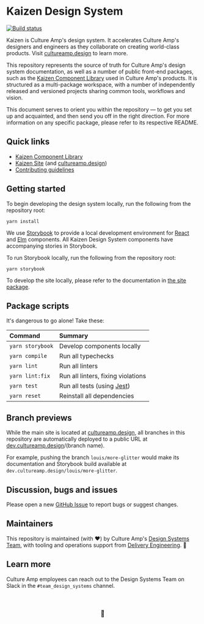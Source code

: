 # Kaizen Design System

[![Build status](https://badge.buildkite.com/880e8b196b369c19ffcbef08a81d364059e0d6fb77e9d35563.svg?branch=master)](https://buildkite.com/culture-amp/kaizen-design-system)

Kaizen is Culture Amp's design system. It accelerates Culture Amp's designers and engineers as they collaborate on creating world-class products. Visit [cultureamp.design](https://cultureamp.design) to learn more.

This repository represents the source of truth for Culture Amp's design system documentation, as well as a number of public front-end packages, such as the [Kaizen Component Library](./packages/component-library) used in Culture Amp's products. It is structured as a multi-package workspace, with a number of independently released and versioned projects sharing common tools, workflows and vision.

This document serves to orient you within the repository — to get you set up and acquainted, and then send you off in the right direction. For more information on any specific package, please refer to its respective README.

## Quick links

- [Kaizen Component Library](./packages/component-library/README.md)
- [Kaizen Site](./site/README.md) (and [cultureamp.design](https://cultureamp.design))
- [Contributing guidelines](./CONTRIBUTING.md)

## Getting started

To begin developing the design system locally, run the following from the repository root:

```
yarn install
```

We use [Storybook](https://github.com/storybooks/storybook) to provide a local development environment for [React](https://reactjs.org/) and [Elm](https://elm-lang.org/) components. All Kaizen Design System components have accompanying stories in Storybook.

To run Storybook locally, run the following from the repository root:

```
yarn storybook
```

To develop the site locally, please refer to the documentation in [the site package](./site/README.md).

## Package scripts

It's dangerous to go alone! Take these:

Command | Summary
:- | :-
`yarn storybook` | Develop components locally
`yarn compile` | Run all typechecks
`yarn lint` | Run all linters
`yarn lint:fix` | Run all linters, fixing violations
`yarn test` | Run all tests (using [Jest](https://jestjs.io/))
`yarn reset` | Reinstall all dependencies

## Branch previews

While the main site is located at [cultureamp.design](https://cultureamp.design), all branches in this repository are automatically deployed to a public URL at [dev.cultureamp.design](https://dev.cultureamp.design)/(branch name).

For example, pushing the branch `louis/more-glitter` would make its documentation and Storybook build available at `dev.cultureamp.design/louis/more-glitter`.

## Discussion, bugs and issues

Please open a new [GitHub Issue](https://github.com/cultureamp/kaizen-design-system/issues/new) to report bugs or suggest changes.

## Maintainers

This repository is maintained (with :heart:) by Culture Amp's [Design Systems Team](https://github.com/orgs/cultureamp/teams/design-systems), with tooling and operations support from [Delivery Engineering](https://github.com/orgs/cultureamp/teams/delivery-engineering). :rocket:

## Learn more

Culture Amp employees can reach out to the Design Systems Team on Slack in the `#team_design_systems` channel.

<br/><h3 align="center">:seedling:</h3>
